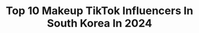 ---
title: Top 10 Makeup TikTok Influencers In South Korea In 2024
description: >-
  Find top makeup TikTok influencers in South Korea in 2024. Most popular hashtags: #makeup #fyp #foryou #kbeauty.
platform: TikTok
hits: 49
text_top: See the best TikTok profiles on inBeat.
text_bottom: Our database holds 49 TikTok influencers like this in South Korea for you to pitch.
profiles:
  - username: "johnstankazue"
    fullname: >-
      kazueeee
    bio: >-
      🇸🇬 Kpop/ Cosplay Cat dad 🐱 Makeup 💄 📩 : kazueeee@hotmail.com
    location: "South Korea"
    followers: 307300
    engagement: 1842
    commentsToLikes: 0.083187
    id: ckbqhmuz82z4f0j23bxtmwmta
    verified: true
    hashtags: "#foryou, #vlive, #fyp, #kpopmakeup"
  - username: "aiden_parkk"
    fullname: >-
      Aiden_parkk
    bio: >-
      🇰🇷 Makeup Artist ❗️Instagram: aiden_parkk ⭐️Youtube: 에이든팍 AIDEN PARK
    location: "South Korea"
    followers: 207100
    engagement: 922
    commentsToLikes: 0.024429
    id: ck8qeitrssrx40j7812m66o60
    verified: false
    hashtags: "#makeup, #kbeauty, #espoir, #toneupcushion"
  - username: "dkpark_makeup"
    fullname: >-
      박도경(David Park)
    bio: >-
      Makeup artist🇰🇷 📸instargram @dkpark_makeup
    location: "South Korea"
    followers: 4583
    engagement: 572
    commentsToLikes: 0.058299
    id: ckb9elyzl29230j23m2ij3kqp
    verified: false
    hashtags: "#makeup, #koreanbeauty, #eyepalette, #eyedrawing"
  - username: "linefriendsofficial"
    fullname: >-
      I AM SALLY!!!!!
    bio: >-
      👇 [YouTube] Makeup Cover Full version
    location: "South Korea"
    followers: 648500
    engagement: 910
    commentsToLikes: 0.008090
    id: ckb9bztulyiom0j23g6fbv4us
    verified: true
    hashtags: "#sally, #linefriends, #cony, #ari"
  - username: "daye1014"
    fullname: >-
      석다예 Daye
    bio: >-
      01년생 대구 팬닉 : 💎 INSTAGRAM : daye1014
    location: "South Korea"
    followers: 1200000
    engagement: 1112
    commentsToLikes: 0.028978
    id: ckbvzmz6rvinz0j231xnh2ovl
    verified: true
    hashtags: "#foryou, #makeup, #fyp, #fashion"
  - username: "angela_ju"
    fullname: >-
      영주
    bio: >-
      🇰🇷2004.12.19 18살 문의는 DM!!🤩
    location: "South Korea"
    followers: 61100
    engagement: 870
    commentsToLikes: 0.073751
    id: ckbr4f6mgkl2j0j23h449fsja
    verified: false
    hashtags: "#03, #foryoupage, #makeup, #04"
  - username: "simplystephanie_r"
    fullname: >-
      Stephanie Rivera
    bio: >-
      𝑊𝑖𝑓𝑒•𝑀𝑜𝑚•𝑀𝑎𝑘𝑒𝑢𝑝 𝐿𝑜𝑣𝑒𝑟 𝑈𝑆𝐴𝐹•𝐴𝑐𝑓𝑡 𝑀𝑎𝑖𝑛𝑡𝑎𝑖𝑛𝑒𝑟
    location: "South Korea"
    followers: 21900
    engagement: 1181
    commentsToLikes: 0.160415
    id: ckculyjsdhgl50j237phd7bwa
    verified: false
    hashtags: "#beauty, #beforeandafter, #makeup, #fyp"
  - username: "matiland_mati"
    fullname: >-
      마티랜드🐰마티🐰
    bio: >-
      🇰🇷Korean🇰🇷 🐰마티랜드에 오신 손님들 반가워요🐰 🐰팬애칭 손님🐰 💖🖤👇마티 굿즈 구경가기👇💖🖤
    location: "South Korea"
    followers: 2200000
    engagement: 1126
    commentsToLikes: 0.016635
    id: ckbf2rsj5py0g0j23qndzvvta
    verified: true
    hashtags: "#pov, #trend, #fyp, #mati"
  - username: "nofunkim"
    fullname: >-
      NOFUNKIM
    bio: >-
      Founder of EYE’M LASHES Collab or Business : rla6032@gmail.com
    location: "South Korea"
    followers: 46600
    engagement: 620
    commentsToLikes: 0.032613
    id: ckbqi9fb23hv40j23e4gse7ff
    verified: false
    hashtags: "#kpop, #koreanmakeup, #korean, #makeuptutorials"
  - username: "cho.jiiii"
    fullname: >-
      LUV, CHOJI 조지
    bio: >-
      youtube luv, choji / contact 💌 instagram DM 🔻my new video
    location: "South Korea"
    followers: 370800
    engagement: 1006
    commentsToLikes: 0.011712
    id: ck9jyyttz6kxh0j78pkwan12e
    verified: false
    hashtags: "#makeup, #dailymakeup, #asianbeauty, #abg"
---